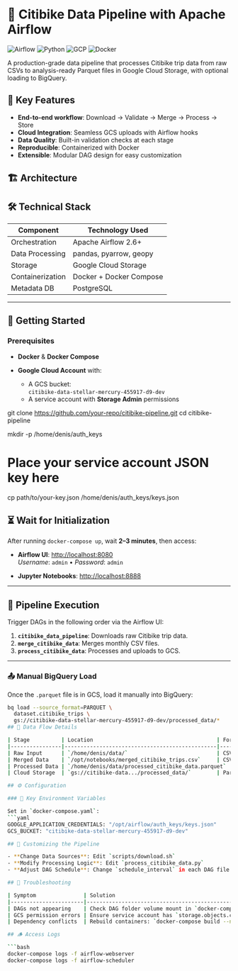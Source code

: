 # 🚴 Citibike Data Pipeline with Apache Airflow

![Airflow](https://img.shields.io/badge/Apache_Airflow-2.6+-blue)
![Python](https://img.shields.io/badge/Python-3.8+-yellowgreen)
![GCP](https://img.shields.io/badge/Google_Cloud-Platform-orange)
![Docker](https://img.shields.io/badge/Docker-Containers-blue)

A production-grade data pipeline that processes Citibike trip data from raw CSVs to analysis-ready Parquet files in Google Cloud Storage, with optional loading to BigQuery.

## 📌 Key Features

- **End-to-end workflow**: Download → Validate → Merge → Process → Store
- **Cloud Integration**: Seamless GCS uploads with Airflow hooks
- **Data Quality**: Built-in validation checks at each stage
- **Reproducible**: Containerized with Docker
- **Extensible**: Modular DAG design for easy customization

## 🏗️ Architecture



## 🛠️ Technical Stack

| Component        | Technology Used                   |
|------------------|-----------------------------------|
| Orchestration    | Apache Airflow 2.6+               |
| Data Processing  | pandas, pyarrow, geopy            |
| Storage          | Google Cloud Storage              |
| Containerization | Docker + Docker Compose           |
| Metadata DB      | PostgreSQL                        |

---

## 🚀 Getting Started

### Prerequisites

- **Docker** & **Docker Compose**

- **Google Cloud Account** with:
  - A GCS bucket:  
    `citibike-data-stellar-mercury-455917-d9-dev`
  - A service account with **Storage Admin** permissions


git clone https://github.com/your-repo/citibike-pipeline.git
cd citibike-pipeline

mkdir -p /home/denis/auth_keys
# Place your service account JSON key here
cp path/to/your-key.json /home/denis/auth_keys/keys.json

## ⏳ Wait for Initialization

After running `docker-compose up`, wait **2–3 minutes**, then access:

- **Airflow UI**: [http://localhost:8080](http://localhost:8080)  
  *Username*: `admin` • *Password*: `admin`

- **Jupyter Notebooks**: [http://localhost:8888](http://localhost:8888)

---

## 🔄 Pipeline Execution

Trigger DAGs in the following order via the Airflow UI:

1. **`citibike_data_pipeline`**: Downloads raw Citibike trip data.
2. **`merge_citibike_data`**: Merges monthly CSV files.
3. **`process_citibike_data`**: Processes and uploads to GCS.

---

### 📤 Manual BigQuery Load

Once the `.parquet` file is in GCS, load it manually into BigQuery:

```bash
bq load --source_format=PARQUET \
  dataset.citibike_trips \
  gs://citibike-data-stellar-mercury-455917-d9-dev/processed_data/*
## 📂 Data Flow Details

| Stage          | Location                                       | Format  |
|----------------|------------------------------------------------|---------|
| Raw Input      | `/home/denis/data/`                            | CSV     |
| Merged Data    | `/opt/notebooks/merged_citibike_trips.csv`     | CSV     |
| Processed Data | `/home/denis/data/processed_citibike_data.parquet` | Parquet |
| Cloud Storage  | `gs://citibike-data.../processed_data/`        | Parquet |

## ⚙️ Configuration

### 🔑 Key Environment Variables

Set in `docker-compose.yaml`:
```yaml
GOOGLE_APPLICATION_CREDENTIALS: "/opt/airflow/auth_keys/keys.json"
GCS_BUCKET: "citibike-data-stellar-mercury-455917-d9-dev"

## 🔧 Customizing the Pipeline

- **Change Data Sources**: Edit `scripts/download.sh`
- **Modify Processing Logic**: Edit `process_citibike_data.py`
- **Adjust DAG Schedule**: Change `schedule_interval` in each DAG file

## 🚨 Troubleshooting

| Symptom               | Solution                                                                 |
|-----------------------|--------------------------------------------------------------------------|
| DAGs not appearing    | Check DAG folder volume mount in `docker-compose.yaml`                   |
| GCS permission errors | Ensure service account has `storage.objects.create` permission            |
| Dependency conflicts  | Rebuild containers: `docker-compose build --no-cache`                    |

## 🪵 Access Logs

```bash
docker-compose logs -f airflow-webserver
docker-compose logs -f airflow-scheduler
